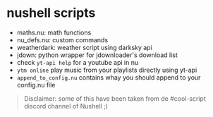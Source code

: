 # nushell scripts
- maths.nu: math functions
- nu_defs.nu: custom commands
- weatherdark: weather script using darksky api
- jdown: python wrapper for jdownloader's download list
- check `yt-api help` for a youtube api in nu
- `ytm online` play music from your playlists directly using yt-api
- `append_to_config.nu` contains whay you should append to your config.nu file

> Disclaimer: some of this have been taken from de #cool-script discord channel of Nushell ;)